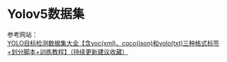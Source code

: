 # Yolov5数据集

参考网站：  
[YOLO目标检测数据集大全【含voc(xml)、coco(json)和yolo(txt)三种格式标签+划分脚本+训练教程】（持续更新建议收藏）](https://blog.csdn.net/m0_64879847/article/details/132301975)
